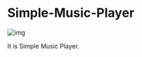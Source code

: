 # Simple-Music-Player
![img](https://user-images.githubusercontent.com/77713867/154812854-9cb6d74a-7190-4384-97d1-32839bfa428d.png)


It is Simple Music Player.
